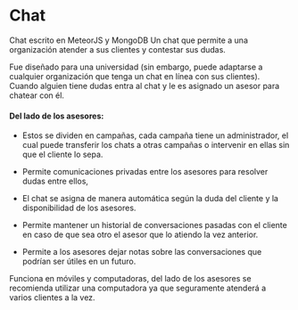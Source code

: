 # Chat
Chat escrito en MeteorJS y MongoDB
Un chat que permite a una organización atender a sus clientes y contestar sus dudas.

Fue diseñado para una universidad (sin embargo, puede adaptarse a cualquier organización que tenga un chat en línea con sus clientes). 
Cuando alguien tiene dudas entra al chat y le es asignado un asesor para chatear con él.

#### Del lado de los asesores:
 * Estos se dividen en campañas, cada campaña tiene un administrador, 
el cual puede transferir los chats a otras campañas o intervenir en ellas sin que el cliente lo sepa. 
* Permite comunicaciones 
privadas entre los asesores para resolver dudas entre ellos,

* El chat se asigna de manera automática según la duda del cliente y la disponibilidad de los asesores.
* Permite mantener un historial de conversaciones pasadas con el cliente en caso de que sea otro el asesor que lo atiendo la vez anterior. 
* Permite a los asesores dejar notas sobre las conversaciones que podrían ser útiles en un futuro.

Funciona en móviles y computadoras, del lado de los asesores se recomienda utilizar una computadora ya que seguramente 
atenderá a varios clientes a la vez.
